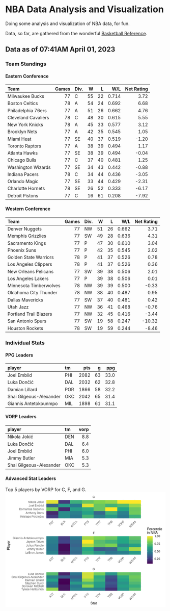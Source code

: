 # NBA Data Analysis and Visualization

Doing some analysis and visualization of NBA data, for fun.

Data, so far, are gathered from the wonderful [Basketball
Reference](https://www.basketball-reference.com/).

## Data as of 07:41AM April 01, 2023

### Team Standings

#### Eastern Conference

| Team                | Games | Div. |   W |   L |   W/L | Net Rating |
|:--------------------|------:|:-----|----:|----:|------:|-----------:|
| Milwaukee Bucks     |    77 | C    |  55 |  22 | 0.714 |       3.72 |
| Boston Celtics      |    78 | A    |  54 |  24 | 0.692 |       6.68 |
| Philadelphia 76ers  |    77 | A    |  51 |  26 | 0.662 |       4.76 |
| Cleveland Cavaliers |    78 | C    |  48 |  30 | 0.615 |       5.55 |
| New York Knicks     |    78 | A    |  45 |  33 | 0.577 |       3.12 |
| Brooklyn Nets       |    77 | A    |  42 |  35 | 0.545 |       1.05 |
| Miami Heat          |    77 | SE   |  40 |  37 | 0.519 |      -1.20 |
| Toronto Raptors     |    77 | A    |  38 |  39 | 0.494 |       1.17 |
| Atlanta Hawks       |    77 | SE   |  38 |  39 | 0.494 |      -0.04 |
| Chicago Bulls       |    77 | C    |  37 |  40 | 0.481 |       1.25 |
| Washington Wizards  |    77 | SE   |  34 |  43 | 0.442 |      -0.88 |
| Indiana Pacers      |    78 | C    |  34 |  44 | 0.436 |      -3.05 |
| Orlando Magic       |    77 | SE   |  33 |  44 | 0.429 |      -2.31 |
| Charlotte Hornets   |    78 | SE   |  26 |  52 | 0.333 |      -6.17 |
| Detroit Pistons     |    77 | C    |  16 |  61 | 0.208 |      -7.92 |

#### Western Conference

| Team                   | Games | Div. |   W |   L |   W/L | Net Rating |
|:-----------------------|------:|:-----|----:|----:|------:|-----------:|
| Denver Nuggets         |    77 | NW   |  51 |  26 | 0.662 |       3.71 |
| Memphis Grizzlies      |    77 | SW   |  49 |  28 | 0.636 |       4.31 |
| Sacramento Kings       |    77 | P    |  47 |  30 | 0.610 |       3.04 |
| Phoenix Suns           |    77 | P    |  42 |  35 | 0.545 |       2.02 |
| Golden State Warriors  |    78 | P    |  41 |  37 | 0.526 |       0.78 |
| Los Angeles Clippers   |    78 | P    |  41 |  37 | 0.526 |       0.36 |
| New Orleans Pelicans   |    77 | SW   |  39 |  38 | 0.506 |       2.01 |
| Los Angeles Lakers     |    77 | P    |  39 |  38 | 0.506 |       0.01 |
| Minnesota Timberwolves |    78 | NW   |  39 |  39 | 0.500 |      -0.33 |
| Oklahoma City Thunder  |    78 | NW   |  38 |  40 | 0.487 |       0.95 |
| Dallas Mavericks       |    77 | SW   |  37 |  40 | 0.481 |       0.42 |
| Utah Jazz              |    77 | NW   |  36 |  41 | 0.468 |      -0.76 |
| Portland Trail Blazers |    77 | NW   |  32 |  45 | 0.416 |      -3.44 |
| San Antonio Spurs      |    77 | SW   |  19 |  58 | 0.247 |     -10.32 |
| Houston Rockets        |    78 | SW   |  19 |  59 | 0.244 |      -8.46 |

### Individual Stats

#### PPG Leaders

| player                  | tm  |  pts |   g |  ppg |
|:------------------------|:----|-----:|----:|-----:|
| Joel Embiid             | PHI | 2082 |  63 | 33.0 |
| Luka Dončić             | DAL | 2032 |  62 | 32.8 |
| Damian Lillard          | POR | 1866 |  58 | 32.2 |
| Shai Gilgeous-Alexander | OKC | 2042 |  65 | 31.4 |
| Giannis Antetokounmpo   | MIL | 1898 |  61 | 31.1 |

#### VORP Leaders

| player                  | tm  | vorp |
|:------------------------|:----|-----:|
| Nikola Jokić            | DEN |  8.8 |
| Luka Dončić             | DAL |  6.4 |
| Joel Embiid             | PHI |  6.0 |
| Jimmy Butler            | MIA |  5.3 |
| Shai Gilgeous-Alexander | OKC |  5.3 |

#### Advanced Stat Leaders

Top 5 players by VORP for C, F, and G.
![](README_files/figure-gfm/README-unnamed-chunk-7-1.png)<!-- -->
